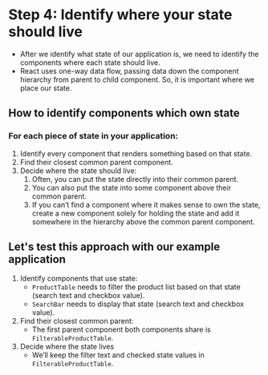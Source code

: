 # Step 4: Identify where your state should live 

- After we identify what state of our application is, we need to identify the components where each state should live.
- React uses one-way data flow, passing data down the component hierarchy from parent to child component. So, it is important where we place our state.

## How to identify components which own state

### For each piece of state in your application:

1. Identify every component that renders something based on that state.
2. Find their closest common parent component.
3. Decide where the state should live:
    1. Often, you can put the state directly into their common parent.
    2. You can also put the state into some component above their common parent.
    3. If you can’t find a component where it makes sense to own the state, create a new component solely for holding the state and add it somewhere in the hierarchy above the common parent component.


## Let's test this approach with our example application

1. Identify components that use state:
    - `ProductTable` needs to filter the product list based on that state (search text and checkbox value).
    - `SearchBar` needs to display that state (search text and checkbox value).
2. Find their closest common parent:
    - The first parent component both components share is `FilterableProductTable`.
3. Decide where the state lives
    - We’ll keep the filter text and checked state values in `FilterableProductTable`. 
